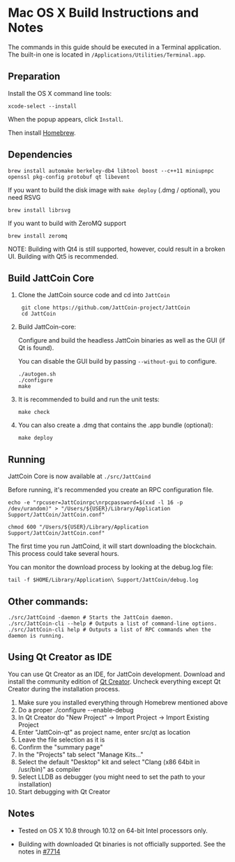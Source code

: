 Mac OS X Build Instructions and Notes
====================================
The commands in this guide should be executed in a Terminal application.
The built-in one is located in `/Applications/Utilities/Terminal.app`.

Preparation
-----------
Install the OS X command line tools:

`xcode-select --install`

When the popup appears, click `Install`.

Then install [Homebrew](https://brew.sh).

Dependencies
----------------------

    brew install automake berkeley-db4 libtool boost --c++11 miniupnpc openssl pkg-config protobuf qt libevent

If you want to build the disk image with `make deploy` (.dmg / optional), you need RSVG

    brew install librsvg

If you want to build with ZeroMQ support
    
    brew install zeromq

NOTE: Building with Qt4 is still supported, however, could result in a broken UI. Building with Qt5 is recommended.

Build JattCoin Core
------------------------

1. Clone the JattCoin source code and cd into `JattCoin`

        git clone https://github.com/JattCoin-project/JattCoin
        cd JattCoin

2.  Build JattCoin-core:

    Configure and build the headless JattCoin binaries as well as the GUI (if Qt is found).

    You can disable the GUI build by passing `--without-gui` to configure.

        ./autogen.sh
        ./configure
        make

3.  It is recommended to build and run the unit tests:

        make check

4.  You can also create a .dmg that contains the .app bundle (optional):

        make deploy

Running
-------

JattCoin Core is now available at `./src/JattCoind`

Before running, it's recommended you create an RPC configuration file.

    echo -e "rpcuser=JattCoinrpc\nrpcpassword=$(xxd -l 16 -p /dev/urandom)" > "/Users/${USER}/Library/Application Support/JattCoin/JattCoin.conf"

    chmod 600 "/Users/${USER}/Library/Application Support/JattCoin/JattCoin.conf"

The first time you run JattCoind, it will start downloading the blockchain. This process could take several hours.

You can monitor the download process by looking at the debug.log file:

    tail -f $HOME/Library/Application\ Support/JattCoin/debug.log

Other commands:
-------

    ./src/JattCoind -daemon # Starts the JattCoin daemon.
    ./src/JattCoin-cli --help # Outputs a list of command-line options.
    ./src/JattCoin-cli help # Outputs a list of RPC commands when the daemon is running.

Using Qt Creator as IDE
------------------------
You can use Qt Creator as an IDE, for JattCoin development.
Download and install the community edition of [Qt Creator](https://www.qt.io/download/).
Uncheck everything except Qt Creator during the installation process.

1. Make sure you installed everything through Homebrew mentioned above
2. Do a proper ./configure --enable-debug
3. In Qt Creator do "New Project" -> Import Project -> Import Existing Project
4. Enter "JattCoin-qt" as project name, enter src/qt as location
5. Leave the file selection as it is
6. Confirm the "summary page"
7. In the "Projects" tab select "Manage Kits..."
8. Select the default "Desktop" kit and select "Clang (x86 64bit in /usr/bin)" as compiler
9. Select LLDB as debugger (you might need to set the path to your installation)
10. Start debugging with Qt Creator

Notes
-----

* Tested on OS X 10.8 through 10.12 on 64-bit Intel processors only.

* Building with downloaded Qt binaries is not officially supported. See the notes in [#7714](https://github.com/bitcoin/bitcoin/issues/7714)
